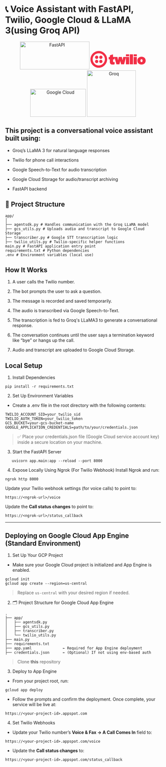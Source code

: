 # 📞 Voice Assistant with FastAPI, Twilio, Google Cloud & LLaMA 3(using Groq API)

<p align="center"> <img src="https://fastapi.tiangolo.com/img/logo-margin/logo-teal.png" alt="FastAPI" width="225" height="90"/> <svg xmlns="http://www.w3.org/2000/svg" fill="none" viewBox="0 0 133 48" class="customer-logo" width="180" height="90>
<title>Twilio logo</title>
  <g class="twilio">
    <g class="path-fill logo-fill">
<path d="M15 32.8462C17.1242 32.8462 18.8461 31.1242 18.8461 29C18.8461 26.8758 17.1242 25.1539 15 25.1539C12.8758 25.1539 11.1538 26.8758 11.1538 29C11.1538 31.1242 12.8758 32.8462 15 32.8462ZM15 22.8462C17.1242 22.8462 18.8461 21.1242 18.8461 19C18.8461 16.8758 17.1242 15.1538 15 15.1538C12.8758 15.1538 11.1538 16.8758 11.1538 19C11.1538 21.1242 12.8758 22.8462 15 22.8462ZM25 32.8462C27.1242 32.8462 28.8462 31.1242 28.8462 29C28.8462 26.8758 27.1242 25.1539 25 25.1539C22.8758 25.1539 21.1538 26.8758 21.1538 29C21.1538 31.1242 22.8758 32.8462 25 32.8462ZM25 22.8462C27.1242 22.8462 28.8462 21.1242 28.8462 19C28.8462 16.8758 27.1242 15.1538 25 15.1538C22.8758 15.1538 21.1538 16.8758 21.1538 19C21.1538 21.1242 22.8758 22.8462 25 22.8462ZM20 4C30.8333 4 40 13.1667 40 24C40 34.8333 30.8333 44 20 44C9.16668 44 0 34.8333 0 24C0 13.1668 9.16673 4 20 4ZM20 9.38461C11.9512 9.38461 5.38462 15.7238 5.38462 23.7315C5.38462 31.7392 11.9512 38.6154 20 38.6154C28.0488 38.6154 34.6154 31.7392 34.6154 23.7315C34.6154 15.7238 28.0488 9.38461 20 9.38461ZM62.6848 35.9231H68.9693C69.1955 35.9231 69.2924 35.8262 69.357 35.6L71.4382 27.9166L73.4572 35.6C73.5218 35.8262 73.6187 35.9231 73.8449 35.9231H80.1268C80.3852 35.9231 80.5468 35.8262 80.6114 35.6L85.0011 19.3077V35.5354C85.0011 35.7615 85.1626 35.9231 85.3888 35.9231H92.3026C92.5287 35.9231 92.6903 35.7615 92.6903 35.5354V18.6185C92.6903 18.3923 92.5287 18.2308 92.3026 18.2308L78.8307 18.2321C78.6046 18.2321 78.4753 18.3291 78.4107 18.5875L76.8848 26.4076L75.3482 18.5875C75.3159 18.3614 75.1544 18.2321 74.9282 18.2321H68.0901C67.8639 18.2321 67.7024 18.3614 67.6701 18.5875L66.1738 26.4076L64.6823 18.5875C64.6177 18.3291 64.4885 18.2321 64.2623 18.2321L54.0538 18.2308V12.4678C54.0538 12.177 53.8536 12.0478 53.5306 12.1447L47.1123 14.215C46.8861 14.2796 46.7569 14.4735 46.7569 14.6996L46.7494 17.4155C46.7494 18.094 46.394 18.3847 45.7155 18.3847H44.0563C43.8301 18.3847 43.6685 18.5462 43.6685 18.7724V23.6139C43.6685 23.8401 43.8301 24.0016 44.0563 24.0016H46.5385V29.8815C46.5385 34.0492 48.1785 36.4046 53.1861 36.4046C55.1246 36.4046 56.7092 36.1555 57.5493 35.7678C57.8077 35.6386 57.9 35.477 57.9 35.2186V30.6413C57.9 30.3828 57.6462 30.2536 57.3231 30.4151C56.9031 30.609 56.4169 30.6413 55.9323 30.6413C54.64 30.6413 54.2276 30.1567 54.2276 28.5413V24.0016H57.238C57.4642 24.0016 57.6149 23.8518 57.6149 23.6257V19.3077L62.2002 35.6C62.2648 35.8262 62.4263 35.9231 62.6848 35.9231ZM85.0011 16.3053C85.0011 16.5315 85.1626 16.6931 85.3888 16.6931H92.3026C92.5287 16.6931 92.6903 16.5315 92.6903 16.3053V12.4678C92.6903 12.2416 92.5287 12.0801 92.3026 12.0801H85.3888C85.1626 12.0801 85.0011 12.2416 85.0011 12.4678V16.3053ZM94.2299 35.5354C94.2299 35.7615 94.3914 35.9231 94.6176 35.9231H101.539C101.765 35.9231 101.926 35.7615 101.926 35.5354V12.4678C101.926 12.2416 101.765 12.0801 101.539 12.0801H94.6176C94.3914 12.0801 94.2299 12.2416 94.2299 12.4678V35.5354ZM103.465 35.5354C103.465 35.7615 103.627 35.9231 103.853 35.9231H110.755C110.982 35.9231 111.143 35.7615 111.143 35.5354L111.139 18.6185C111.139 18.3923 110.978 18.2308 110.752 18.2308H103.849C103.623 18.2308 103.462 18.3923 103.462 18.6185L103.465 35.5354ZM103.462 16.3053C103.462 16.5315 103.623 16.6931 103.849 16.6931H110.755C110.982 16.6931 111.143 16.5315 111.143 16.3053L111.139 12.4678C111.139 12.2416 110.978 12.0801 110.752 12.0801H103.849C103.623 12.0801 103.462 12.2416 103.462 12.4678V16.3053ZM112.352 27.2323C112.352 32.4985 116.395 36.4615 122.308 36.4615C128.22 36.4615 132.228 32.4985 132.228 27.2323V26.8123C132.228 21.5462 128.22 17.6923 122.308 17.6923C116.395 17.6923 112.352 21.5462 112.352 26.8123V27.2323ZM119.769 27.2462V26.9307C119.769 24.5077 120.886 23.56 122.308 23.56C123.729 23.56 124.852 24.5077 124.852 26.9307V27.2462C124.852 29.637 123.729 30.6369 122.308 30.6369C120.886 30.6369 119.769 29.637 119.769 27.2462Z" fill="#F22F46"></path>
    </g>
  </g>
</svg> <img src="https://cloud.google.com/images/social-icon-google-cloud-1200-630.png" alt="Google Cloud" width="180" height="90"/> <img loading="lazy" decoding="async" width="158" height="150" src="https://groq.com/wp-content/uploads/2024/03/PBG-mark1-color.svg" class="attachment-full size-full wp-image-3603" alt="Groq"> </p>

## This project is a conversational voice assistant built using:

- Groq’s LLaMA 3 for natural language responses

- Twilio for phone call interactions

- Google Speech-to-Text for audio transcription

- Google Cloud Storage for audio/transcript archiving

- FastAPI backend

## 📂 Project Structure

```
app/
│
├── agentsdk.py # Handles communication with the Groq LLaMA model
├── gcs_utils.py # Uploads audio and transcript to Google Cloud Storage
├── transcriber.py # Google STT transcription logic
├── twilio_utils.py # Twilio-specific helper functions
main.py # FastAPI application entry point
requirements.txt # Python dependencies
.env # Environment variables (local use)
```

## How It Works

1. A user calls the Twilio number.

2. The bot prompts the user to ask a question.

3. The message is recorded and saved temporarily.

4. The audio is transcribed via Google Speech-to-Text.

5. The transcription is fed to Groq's LLaMA3 to generate a conversational response.

6. The conversation continues until the user says a termination keyword like “bye” or hangs up the call.

7. Audio and transcript are uploaded to Google Cloud Storage.

## Local Setup

1.  Install Dependencies

```
pip install -r requirements.txt
```

2. Set Up Environment Variables

- Create a .env file in the root directory with the following contents:

```
TWILIO_ACCOUNT_SID=your_twilio_sid
TWILIO_AUTH_TOKEN=your_twilio_token
GCS_BUCKET=your-gcs-bucket-name
GOOGLE_APPLICATION_CREDENTIALS=path/to/your/credentials.json
```

> ✅ Place your credentials.json file (Google Cloud service account key) inside a secure location on your machine.

3. Start the FastAPI Server

```
   uvicorn app.main:app --reload --port 8000
```

4. Expose Locally Using Ngrok (For Twilio Webhook)
   Install Ngrok and run:

```
ngrok http 8000
```

Update your Twilio webhook settings (for voice calls) to point to:

```
https://<ngrok-url>/voice
```

Update the **Call status changes** to point to:

```
https://<ngrok-url>/status_callback
```

---

## Deploying on Google Cloud App Engine (Standard Environment)

1. Set Up Your GCP Project

- Make sure your Google Cloud project is initialized and App Engine is enabled.

```
gcloud init
gcloud app create --region=us-central
```

> Replace `us-central` with your desired region if needed.

2. 🗂️ Project Structure for Google Cloud App Engine

```
.
├── app/
│   ├── agentsdk.py
│   ├── gcs_utils.py
│   ├── transcriber.py
│   └── twilio_utils.py
├── main.py
├── requirements.txt
├── app.yaml              ← Required for App Engine deployment
├── credentials.json      ← (Optional) If not using env-based auth
```

> Clone **this** repository

3. Deploy to App Engine

- From your project root, run:

```
gcloud app deploy
```

- Follow the prompts and confirm the deployment. Once complete, your service will be live at:

```
https://<your-project-id>.appspot.com
```

4. Set Twilio Webhooks

- Update your Twilio number’s **Voice & Fax → A Call Comes In** field to:

```
https://<your-project-id>.appspot.com/voice
```

- Update the **Call status changes** to:

```
https://<your-project-id>.appspot.com/status_callback
```
